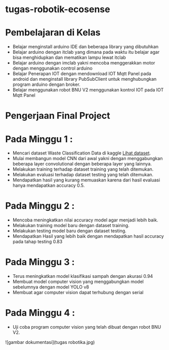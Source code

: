 # tugas-robotik-ecosense

# Pembelajaran di Kelas

- Belajar menginstall arduino IDE dan beberapa library yang dibutuhkan
- Belajar arduino dengan itclab yang dimana pada waktu itu belajar agar bisa menghidupkan dan mematikan lampu lewat itclab
- Belajar arduino dengan imclab yakni mencoba menggerakkan motor dengan menggunakan control arduino
- Belajar Penerapan IOT dengan mendownload IOT Mqtt Panel pada android dan menginstall library PubSubClient untuk menghubungkan program arduino dengan broker.
- Belajar menggunakan robot BNU V2 menggunakan kontrol IOT pada IOT Mqtt Panel

# Pengerjaan Final Project

# Pada Minggu 1 :

- Mencari dataset Waste Classification Data di kaggle [Lihat dataset](https://www.kaggle.com/datasets/techsash/waste-classification-data).
- Mulai membangun model CNN dari awal yakni dengan menggabungkan beberapa layer convolutional dengan beberapa layer yang lainnya.
- Melakukan training terhadap dataset training yang telah ditemukan.
- Melakukan evaluasi terhadap dataset testing yang telah ditemukan.
- Mendapatkan hasil yang kurang memuaskan karena dari hasil evaluasi hanya mendapatkan accuracy 0.5.

# Pada Minggu 2 :

- Mencoba meningkatkan nilai accuracy model agar menjadi lebih baik.
- Melakukan training model baru dengan dataset training.
- Melakukan testing model baru dengan dataset testing.
- Mendapatkan Hasil yang lebih baik dengan mendapatkan hasil accuracy pada tahap testing 0.83

# Pada Minggu 3 :

- Terus meningkatkan model klasifikasi sampah dengan akurasi 0.94
- Membuat model computer vision yang menggabungkan model sebelumnya dengan model YOLO v8
- Membuat agar computer vision dapat terhubung dengan serial

# Pada Minggu 4 :

- Uji coba program computer vision yang telah dibuat dengan robot BNU V2.

![gambar dokumentasi](tugas robotika.jpg)

